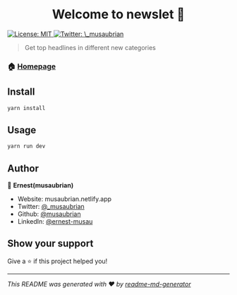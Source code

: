 <h1 align="center">Welcome to newslet 👋</h1>
<p>
  <a href="#" target="_blank">
    <img alt="License: MIT" src="https://img.shields.io/badge/License-MIT-yellow.svg" />
  </a>
  <a href="https://twitter.com/\_musaubrian" target="_blank">
    <img alt="Twitter: \_musaubrian" src="https://img.shields.io/twitter/follow/\_musaubrian.svg?style=social" />
  </a>
</p>

> Get top headlines in different new categories

### 🏠 [Homepage](https://newspulse.netlify.app)

## Install

```sh
yarn install
```

## Usage

```sh
yarn run dev
```

## Author

👤 **Ernest(musaubrian)**

* Website: musaubrian.netlify.app
* Twitter: [@\_musaubrian](https://twitter.com/_musaubrian)
* Github: [@musaubrian](https://github.com/musaubrian)
* LinkedIn: [@ernest-musau](https://linkedin.com/in/ernest-musau)

## Show your support

Give a ⭐️ if this project helped you!

***
_This README was generated with ❤️ by [readme-md-generator](https://github.com/kefranabg/readme-md-generator)_